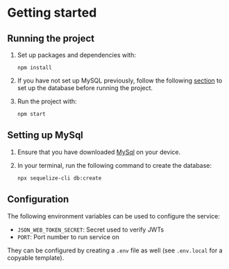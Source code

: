 # Getting started

## Running the project

1. Set up packages and dependencies with:

   ```
   npm install
   ```

2. If you have not set up MySQL previously, follow the following [section](#setting-up-mysql) to set up the database before running the project.

3. Run the project with:

   ```
   npm start
   ```

## Setting up MySql

1. Ensure that you have downloaded [MySql](https://www.mysql.com/downloads/) on your device.
2. In your terminal, run the following command to create the database:

   ```
   npx sequelize-cli db:create
   ```

## Configuration

The following environment variables can be used to configure the service:

- `JSON_WEB_TOKEN_SECRET`: Secret used to verify JWTs
- `PORT`: Port number to run service on

They can be configured by creating a `.env` file as well (see `.env.local` for a copyable template).
